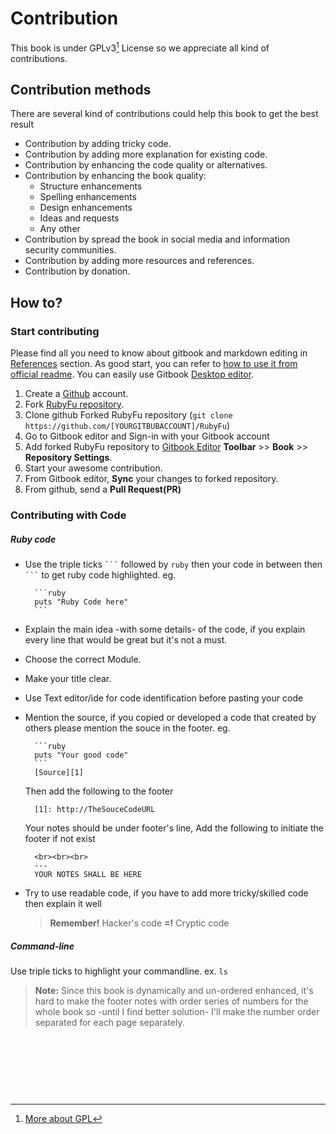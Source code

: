 # Contribution
This book is under GPLv3[^1] License so we appreciate all kind of contributions.

## Contribution methods
There are several kind of contributions could help this book to get the best result

* Contribution by adding tricky code.
* Contribution by adding more explanation for existing code.
* Contribution by enhancing the code quality or alternatives.
* Contribution by enhancing the book quality:
    * Structure enhancements
    * Spelling enhancements
    * Design enhancements
    * Ideas and requests
    * Any other
* Contribution by spread the book in social media and information security communities.
* Contribution by adding more resources and references.
* Contribution by donation.


## How to?

### Start contributing
Please find all you need to know about gitbook and markdown editing in [References][1] section. As good start, you can refer to [how to use it from official readme][2]. You can easily use Gitbook [Desktop editor][3].

1. Create a [Github][5] account.
2. Fork [RubyFu repository][4].
3. Clone github Forked RubyFu repository (`git clone https://github.com/[YOURGITBUBACCOUNT]/RubyFu`) 
4. Go to Gitbook editor and Sign-in with your Gitbook account
3. Add forked RubyFu repository to [Gitbook Editor][3] **Toolbar** >> **Book** >> **Repository Settings**.
4. Start your awesome contribution.
5. From Gitbook editor, **Sync** your changes to forked repository.
6. From github, send a **Pull Request(PR)**


### Contributing with Code

##### Ruby code
* Use the triple ticks ` ``` `  followed by `ruby` then your code in between then ` ``` ` to get ruby code highlighted. eg.

        ```ruby
        puts "Ruby Code here"
        ```
* Explain the main idea -with some details- of the code, if you explain every line that would be great but it's not a must.
* Choose the correct Module.
* Make your title clear.
* Use Text editor/ide for code identification before pasting your code
* Mention the source, if you copied or developed a code that created by others please mention the souce in the footer. eg.

        ```ruby
        puts "Your good code"
        ```
        [Source][1]
    Then add the following to the footer

        [1]: http://TheSouceCodeURL

    Your notes should be under footer's line, Add the following to initiate the footer if not exist

        <br><br><br>
        ---
        YOUR NOTES SHALL BE HERE

* Try to use readable code, if you have to add more tricky/skilled code then explain it well
    > **Remember!** Hacker's code **=!** Cryptic code


##### Command-line
Use triple ticks to highlight your commandline. ex. 
    ```
    ls
    ``` 

> **Note:** Since this book is dynamically and un-ordered enhanced, it's hard to make the footer notes with order series of numbers for the whole book so -until I find better solution- I'll make the number order separated for each page separately. 


<br><br><br>
---
[^1]: [More about GPL](http://www.gnu.org/copyleft/gpl.html)

[1]: references/README.md
[2]: https://github.com/GitbookIO/gitbook
[3]: https://www.gitbook.com/editor
[4]: https://github.com/KINGSABRI/RubyFu
[5]: https://github.com
[6]: http://gitbook.com





